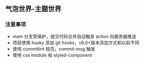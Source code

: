 ## 气泡世界-主题世界

### 注意事项

- main 分支受保护，提交代码合并自动触发 action 向服务器推送
- 项目使用 husky 添加 git hooks，v6.0+版本添加方式和以前不同
- 使用 commitlint 规范，commit-msg 触发
- 使用 css module 和 styled-component
